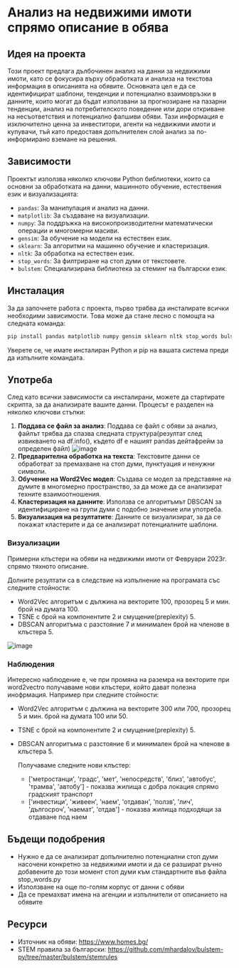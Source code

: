 # Анализ на недвижими имоти спрямо описание в обява

## Идея на проекта

Този проект предлага дълбочинен анализ на данни за недвижими имоти, като се фокусира върху обработката и анализа на текстова информация в описанията на обявите. 
Основната цел е да се идентифицират шаблони, тенденции и потенциално взаимовръзки в данните, които могат да бъдат използвани за прогнозиране на пазарни тенденции, анализ на потребителското поведение или дори откриване на несъответствия и потенциално фалшиви обяви.
Тази информация е изключително ценна за инвеститори, агенти на недвижими имоти и купувачи, тъй като предоставя допълнителен слой анализ за по-информирано вземане на решения.

## Зависимости

Проектът използва няколко ключови Python библиотеки, които са основни за обработката на данни, машинното обучение, естествения език и визуализацията:

- `pandas`: За манипулация и анализ на данни.
- `matplotlib`: За създаване на визуализации.
- `numpy`: За поддръжка на високопроизводителни математически операции и многомерни масиви.
- `gensim`: За обучение на модели на естествен език.
- `sklearn`: За алгоритми на машинно обучение и кластеризация.
- `nltk`: За обработка на естествен език.
- `stop_words`: За филтриране на стоп думи от текстовете.
- `bulstem`: Специализирана библиотека за стеминг на български език.

## Инсталация

За да започнете работа с проекта, първо трябва да инсталирате всички необходими зависимости. Това може да стане лесно с помощта на следната команда:

```bash
pip install pandas matplotlib numpy gensim sklearn nltk stop_words bulstem
```

Уверете се, че имате инсталиран Python и pip на вашата система преди да изпълните командата.

## Употреба

След като всички зависимости са инсталирани, можете да стартирате скрипта, за да анализирате вашите данни. Процесът е разделен на няколко ключови стъпки:

1. **Поддава се файл за анализ**: Поддава се файл с обяви за анализ, файлът трябва да спазва следната структура(резултат след извикването на df.info(), където df е нашият pandas дейтафрейм за определен файл)
     ![image](https://github.com/MPTGits/RealEstateLookup/assets/37246713/f28305d3-d5bd-4a9f-9823-b5af6038a1fe)
3. **Предварителна обработка на текста**: Текстовите данни се обработват за премахване на стоп думи, пунктуация и ненужни символи.
4. **Обучение на Word2Vec модел**: Създава се модел за представяне на думите в многомерно пространство, за да може да се анализират техните взаимоотношения.
5. **Кластеризация на данните**: Използва се алгоритъмът DBSCAN за идентифициране на групи думи с подобно значение или употреба.
6. **Визуализация на резултатите**: Данните се визуализират, за да се покажат кластерите и да се анализират потенциалните шаблони.

### Визуализации

Примерни клъстери на обяви на недвижими имоти от Февруари 2023г. спрямо тяхното описание.

Долните резултати са в следствие на изпълнение на програмата със следните стойности:
- Word2Vec алгоритъм с дължина на векторите 100, прозорец 5 и мин. брой на думата 100.
- TSNE с брой на компонентите 2 и смущение(preplexity) 5.
- DBSCAN алгоритъма с разстояние 7 и минимален брой на членове в клъстера 5.

![image](https://github.com/MPTGits/RealEstateLookup/assets/37246713/fb88ea89-95f3-483e-accf-51b9c5615619)

### Наблюдения

Интересно наблюдение е, че при промяна на раземра на векторите при word2vectro получаваме нови клъстери, който дават полезна инофрмация. Например при следните стойности:
- Word2Vec алгоритъм с дължина на векторите 300 или 700, прозорец 5 и мин. брой на думата 100 или 50.
- TSNE с брой на компонентите 2 и смущение(preplexity) 5.
- DBSCAN алгоритъма с разстояние 6 и минимален брой на членове в клъстера 5.
  
  Получаваме следните нови клъстер:
     - ['метростанци', 'градс', 'мет', 'непосредств', 'близ', 'автобус', 'трамва', 'автобу'] - показва жилища с добра локация спрямо градският транспорт
     - ['инвестици', 'живеен', 'наем', 'отдаван', 'ползв', 'лич', 'дългосроч', 'наемат', 'отдав']  - показва жилища подходящи за отдаване под наем

## Бъдещи подобрения

- Нужно е да се анализират допълнително потенциални стоп думи насочени конкретно за недвижими имоти и да се разшират ръчно добавените до този момент стоп думи към стандартните във файла stop_words.py
- Използване на още по-голям корпус от данни с обяви
- Да се премахват имена на агенции и изпълнители от описанието на обявите

## Ресурси
  - Източник на обяви: https://www.homes.bg/
  - STEM правила за български: https://github.com/mhardalov/bulstem-py/tree/master/bulstem/stemrules

